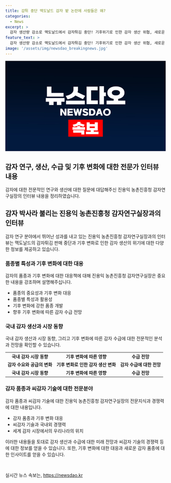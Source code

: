 ```yaml
---
title: 감튀 중단 맥도날드 감자 밭 논란에 사람들은 왜?
categories:
  - News
excerpt: >
  감자 생산량 감소로 맥도날드에서 감자튀김 중단! 기후위기로 인한 감자 생산 위협, 새로운 품종 개발로 대응 중. 황금볼, 아리랑 1호 등 강조되는 품종들. 씨감자 기술 세계 최고로 평가. 감자의 중요성과 식량가치 강조. 함께 노력하여 기후변화에 대응하고 있음.
feature_text: >
  감자 생산량 감소로 맥도날드에서 감자튀김 중단! 기후위기로 인한 감자 생산 위협, 새로운 품종 개발로 대응 중. 황금볼, 아리랑 1호 등 강조되는 품종들. 씨감자 기술 세계 최고로 평가. 감자의 중요성과 식량가치 강조. 함께 노력하여 기후변화에 대응하고 있음.
image: '/assets/img/newsdao_breakingnews.jpg'
---
```


<p><img src="/assets/img/newsdao_breakingnews.jpg" alt="koreaapp 속보" /></p>

<h2 data-ke-size="size26">감자 연구, 생산, 수급 및 기후 변화에 대한 전문가 인터뷰 내용</h2>

<p data-ke-size="size16">감자에 대한 전문적인 연구와 생산에 대한 질문에 대답해주신 진용익 농촌진흥청 감자연구실장의 인터뷰 내용을 정리하였습니다.</p>

<h2 data-ke-size="size24">감자 박사라 불리는 진용익 농촌진흥청 감자연구실장과의 인터뷰</h2>

<p data-ke-size="size16">감자 연구 분야에서 뛰어난 성과를 내고 있는 진용익 농촌진흥청 감자연구실장과의 인터뷰는 맥도날드의 감자튀김 판매 중단과 기후 변화로 인한 감자 생산의 위기에 대한 다양한 정보를 제공하고 있습니다.</p>

<h3 data-ke-size="size22">품종별 특성과 기후 변화에 대한 대응</h3>

<p data-ke-size="size16">감자의 품종과 기후 변화에 대한 대응책에 대해 진용익 농촌진흥청 감자연구실장은 중요한 내용을 강조하며 설명해주십니다.</p>

<ul>
<li>품종의 중요성과 기후 변화 대응</li>
<li>품종별 특성과 활용성</li>
<li>기후 변화에 강한 품종 개발</li>
<li>향후 기후 변화에 따른 감자 수급 전망</li>
</ul>

<h3 data-ke-size="size22">국내 감자 생산과 시장 동향</h3>

<p data-ke-size="size16">국내 감자 생산과 시장 동향, 그리고 기후 변화에 따른 감자 수급에 대한 전문적인 분석과 전망을 확인할 수 있습니다.</p>

<table>
<tr>
<td style="text-align: center; height: 17px;"><b>국내 감자 시장 동향</b></td>
<td style="text-align: center; height: 17px;"><b>기후 변화에 따른 영향</b></td>
<td style="text-align: center; height: 17px;"><b>수급 전망</b></td>
</tr>
<tr>
<td style="text-align: center; height: 17px;"><b>감자 수요와 공급의 변화</b></td>
<td style="text-align: center; height: 17px;"><b>기후 변화로 인한 감자 생산 변화</b></td>
<td style="text-align: center; height: 17px;"><b>감자 수급에 대한 전망</b></td>
</tr>
<tr>
<td style="text-align: center; height: 17px;"><b>국내 감자 시장 동향</b></td>
<td style="text-align: center; height: 17px;"><b>기후 변화에 따른 영향</b></td>
<td style="text-align: center; height: 17px;"><b>수급 전망</b></td>
</tr>
</table>

<h3 data-ke-size="size22">감자 품종과 씨감자 기술에 대한 전문분야</h3>

<p data-ke-size="size16">감자 품종과 씨감자 기술에 대한 진용익 농촌진흥청 감자연구실장의 전문지식과 경쟁력에 대한 내용입니다.</p>

<ul>
<li>감자 품종과 기후 변화 대응</li>
<li>씨감자 기술과 국내외 경쟁력</li>
<li>세계 감자 시장에서의 우리나라의 위치</li>
</ul>

<p data-ke-size="size16">이러한 내용들을 토대로 감자 생산과 수급에 대한 미래 전망과 씨감자 기술의 경쟁력 등에 대한 정보를 얻을 수 있습니다. 또한, 기후 변화에 대한 대응과 새로운 감자 품종에 대한 인사이트를 얻을 수 있습니다.</p>

<p data-ke-size="size16">&nbsp;</p>
실시간 뉴스 속보는, <a href="https://newsdao.kr" rel="dofollow">https://newsdao.kr</a>


